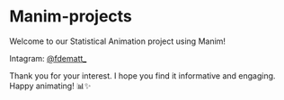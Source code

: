 # Manim-projects

Welcome to our Statistical Animation project using Manim!

Intagram: [@fdematt_](https://www.instagram.com/fdematt_/)

Thank you for your interest. I hope you find it informative and engaging. Happy animating! 📊✨
